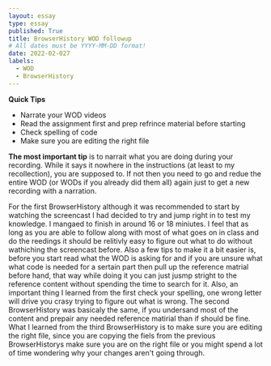 ```yaml
---
layout: essay
type: essay
published: True
title: BrowserHistory WOD followup
# All dates must be YYYY-MM-DD format!
date: 2022-02-027
labels:
  - WOD
  - BrowserHistory
---
```

**Quick Tips**
- Narrate your WOD videos
- Read the assignment first and prep refrince material before starting
- Check spelling of code
- Make sure you are editing the right file

**The most important tip** is to narrait what you are doing during your recording. While it says it nowhere in the instructions (at least to my recollection), you are supposed to. If not then you need to go and redue the entire WOD (or WODs if you already did them all) again just to get a new recording with a narration. 

For the first BrowserHistory although it was recommended to start by watching the screencast I had decided to try and jump right in to test my knowledge. I mangaed to finish in around 16 or 18 miniutes. I feel that as long as you are able to follow along with most of what goes on in class and do the reedings it should be relitivly easy to figure out what to do without wathiching the screencast before. Also a few tips to make it a bit easier is, before you start read what the WOD is asking for and if you are unsure what what code is needed for a sertain part then pull up the reference matrial before hand, that way while doing it you can just jusmp stright to the reference content without spending the time to search for it. Also, an important thing I learned from the first check your spelling, one wrong letter will drive you crasy trying to figure out what is wrong. The second BrowserHistory was basicaly the same, if you undersand most of the content and prepair any needed reference matirial than if should be fine. What I learned from the third BrowserHistory is to make sure you are editing the right file, since you are copying the fiels from the previous BrowserHistorys make sure you are on the right file or you might spend a lot of time wondering why your changes aren't going through.

